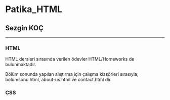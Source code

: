 # Patika_HTML

## Sezgin KOÇ

---

### HTML

<p> HTML dersleri sırasında verilen ödevler HTML/Homeworks de bulunmaktadır. </p>
<p> Bölüm sonunda yapılan alıştırma için çalışma klasörleri sırasıyla; bolumsonu.html, about-us.html ve contact.html dir.

  ### CSS
  


